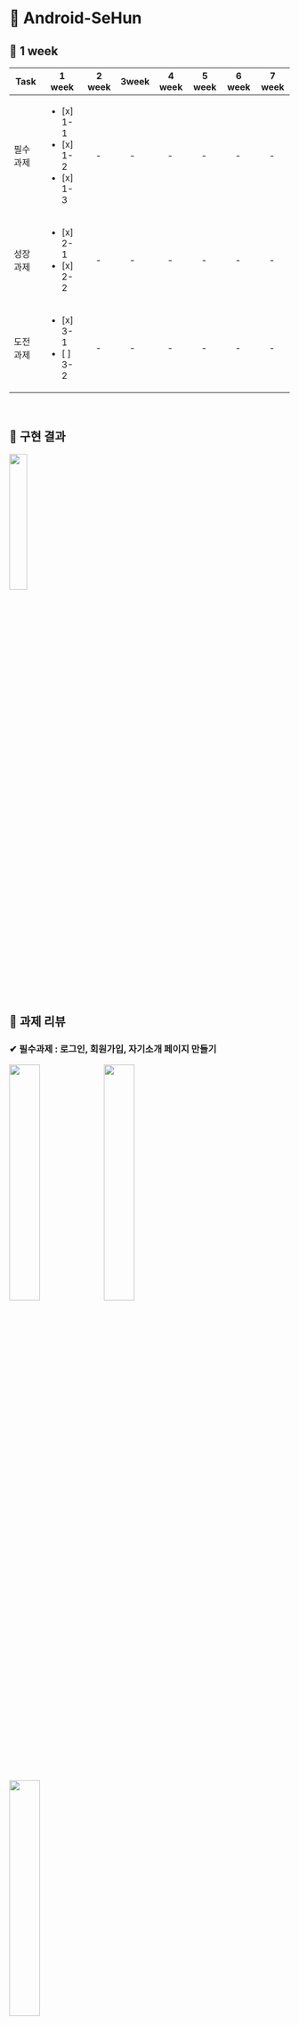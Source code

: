 # &#128154; Android-SeHun 
## &#128204; 1 week

| Task           |1 week|2 week|3week|4 week|5 week|6 week|7 week|
|----------------|---------------|---------------|----------------|-----------|-----------|-----------|-----------|
| 필수 과제 | <ul><li> [x] 1-1</li><li> [x] 1-2</li><li> [x] 1-3 |　- |　- |　- |　- |　- | 　- |
| 성장 과제 | <ul><li> [x] 2-1</li><li> [x] 2-2 |　- |　- | 　- |　- |　- |　- |
| 도전 과제 | <ul><li> [x] 3-1</li><li> [ ] 3-2 |　- |　- | 　- |　- |　- |　- |

<br/>

## &#128204; 구현 결과
<img src="https://user-images.githubusercontent.com/81347125/164276484-398e7dd2-a414-46dc-b4f5-8d4139234367.gif" width="25%"> 
<br/>
 
## &#128204; 과제 리뷰
### &#10004; 필수과제 : 로그인, 회원가입, 자기소개 페이지 만들기
<img src="https://user-images.githubusercontent.com/81347125/164273755-3fdae97f-48f9-493c-a734-a2c2a08f1aad.jpg" width = "33%"> <img src="https://user-images.githubusercontent.com/81347125/164275877-09af936b-fb05-45b4-989d-484f41271725.jpg" width = "33%"> <img src="https://user-images.githubusercontent.com/81347125/164275892-ea6f48d3-448b-49ba-9e08-f8e01043bec9.jpg" width="33%">
<br>
 
 #### 1. SignInActivity, SignUpActivity TextView 분기처리
 > SignInActivity, SignUpActivity
 ``` kotlin
 val etId = etSigninId.text.toString()
 val etPw = etSigninPw.text.toString()

 if (etId.isEmpty() || etPw.isEmpty()) {
     shortToast("로그인 실패")
 } else {
     shortToast("${etId}님 환영합니다")
 }
 ```
 ``` kotlin
 val etName = etSignupName.text.toString()
 val etId = etSignupId.text.toString()
 val etPw = etSignupPw.text.toString()

 if (etId.isEmpty() || etPw.isEmpty() || etName.isEmpty()) {
     shortToast("입력되지 않은 정보가 있습니다")
 } else {
     shortToast("회원가입이 완료되었습니다") 
 }
 ```
 #### 2. 토스트 메시지 출력
 > util 추가
 ``` kotlin
 fun Context.shortToast(message: String) {
    Toast.makeText(this, message, Toast.LENGTH_SHORT).show()
 }
 ```
 ``` kotlin
 shortToast("로그인 실패")
 ```
 #### 3. EditTextView 입력 내용 숨기기
 ``` kotlin
 android:inputType="textPersonName"
 ```
 #### 4. EditTextView 미리보기
 ``` kotlin
 android:hint="@string/et_signin_id"
 ```
 #### 5. 버튼 클릭리스너
 > SignInActivity, SignUpActivity
 ``` kotlin
 btnSigninLogin.setOnClickListener {
         startActivity(Intent(this@SignInActivity, HomeActivity::class.java))
 }
 ```
 ``` kotlin
 btnSignUpLogin.setOnClickListener {
         finish()
 }
 ```
 #### 6. 자기소개 페이지 만들기
 <img src="https://user-images.githubusercontent.com/81347125/167310597-b3136478-edf6-4a5a-9500-9262c5ccadf9.png" width = "20%">
 
---


### &#10004; 성장과제 : 화면이동 + @, 사진 1:1 비율 및 스크롤 구현
<img src="https://user-images.githubusercontent.com/81347125/164283543-546238d9-593a-44f3-81b8-27174ba3d30c.jpg" width = "33%"> <img src="https://user-images.githubusercontent.com/81347125/164283553-a906587e-8c60-4fb1-bd25-bd767869635f.jpg" width = "33%"> 
<br>
 
 #### 1. 회원가입 성공 시, 입력했던 아이디 및 패스워드 로그인 뷰로 이동(registerForActivityResult)
 > 1. SignInActivity에서 ActivityResult에 대한 콜백 등록 및 양방향 Launcher 생성
 ``` kotlin
 val resultLauncher =
     registerForActivityResult(ActivityResultContracts.StartActivityForResult()) { result ->
         if (result.resultCode == Activity.RESULT_OK) {
             val myData: Intent? = result.data
             ...
         }
     }
 ```
 > 2. 위에 생성한 런처의 인자로 Intent를 담아, SignUpActivity 실행
 ``` kotlin
 btnSigninSignup.setOnClickListener {
     resultLauncher.launch(Intent(this@SignInActivity, SignUpActivity::class.java))
 }
 ```
 > 3. SignUpActivity에서 putExtra를 통해 변수에 아이디 및 비밀번호 값을 담고, SignUpActivity를 종료시킴
 ``` kotlin
 btnSignupDone.setOnClickListener {
     val etName = etSignupName.text.toString()
     val etId = etSignupId.text.toString()
     val etPw = etSignupPw.text.toString()

     fun passingIntent() {
         val intent = Intent(this@SignUpActivity, SignInActivity::class.java)
         intent.putExtra("id", etId)
         intent.putExtra("pw", etPw)
         setResult(Activity.RESULT_OK, intent)
         finish()
     }
 }
  ```
 > 4. SignInActivity로 돌아와, 콜백 확인 후, 해당 결과값을 TextView에 세팅
 ``` kotlin
 if (result.resultCode == Activity.RESULT_OK) {
     val myData: Intent? = result.data
     binding.etSigninId.setText(myData?.getStringExtra("id"))
     binding.etSigninPw.setText(myData?.getStringExtra("pw"))
 }
  ```
 
 #### 2. 스크롤 뷰 구현
 > HomeActivity.xml에 ScrollView 생성
  ``` kotlin
 <androidx.core.widget.NestedScrollView
      android:layout_width="match_parent"
      android:layout_height="match_parent"> 
  ...
 </androidx.core.widget.NestedScrollView>
  ```
  #### 3. 이미지 비율 1:1 설정
 > imageView 속성에 해당 코드 추가
 ``` kotlin
 app:layout_constraintDimensionRatio="1:1"
 ```
 
 ---
 
 
### &#10004; 도전과제 : DataBinding 및 MVVM 구현
<img src="https://user-images.githubusercontent.com/81347125/164284287-2224e365-c1ee-41a8-91c1-46770970ea4a.jpg" width = "33%"> <img src="https://user-images.githubusercontent.com/81347125/164284514-c3f22daf-7efe-46d2-8e56-44c50a24e244.jpg" width = "33%"> 
<br>
 
 #### 1. DataBinding을 사용해 데이터 넣기
 > 1. build.gradle 세팅
 ``` kotlin
 buildFeatures {
     dataBinding true
 }
 ```
 > 2. 레이아웃 파일 수정, 루트를 layout으로 변경, data 태그 추가, variable 설정
 ``` kotlin
 <data>

     <variable
         name="home"
         type="com.example.sehun.feature.home.HomeData" />
 </data>
 ```
 > 3. Data Class 작성
 ``` kotlin
 data class HomeData(
    ...
 )
 ```
 > 4. 데이터 바인딩 설정
 ``` kotlin
 private lateinit var binding: ActivityHomeBinding

 override fun onCreate(savedInstanceState: Bundle?) {
     super.onCreate(savedInstanceState)
     binding = DataBindingUtil.setContentView(this, R.layout.activity_home)

        dataBinding()
    }
 ```
 > 5. data class 연결
 ``` kotlin
 private fun dataBinding() {
    binding.home = HomeData(
            ...
    )
 }
 ```
 > 6. 뷰에서 데이터 넣기
 ``` kotlin
 android:text="@{home.name}"
 android:text="@{home.mbti}"
 ...
 ```
 #### 2. DataBinding을 사용해 이미지 넣기
 > 1. BindingAdapter object 파일 생성 및 함수 구현
  ``` kotlin
  @JvmStatic
  @BindingAdapter("imgResId") // 사용하게 될 attribute
  fun setImageResId(imageview: ImageView, resId: Int) {
      imageview.setImageResource(resId)
  }
  ```
> 2. 뷰에서 이미지 넣기
 ``` kotlin
 app:imgResId="@{home.resid}"
 ```
 
 ViewBinding과 DataBinding의 개념:
 registerForActivityResult의 개념:

